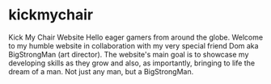 # kickmychair
Kick My Chair Website
Hello eager gamers from around the globe. Welcome to my humble website in collaboration with my very special friend Dom aka BigStrongMan (art director).
The website's main goal is to showcase my developing skills as they grow and also, as importantly, bringing to life the dream of a man. 
Not just any man, but a BigStrongMan.

